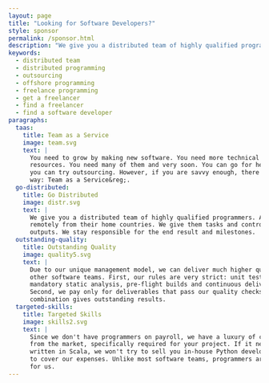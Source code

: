 ```yaml
---
layout: page
title: "Looking for Software Developers?"
style: sponsor
permalink: /sponsor.html
description: "We give you a distributed team of highly qualified programmers managed by us"
keywords:
  - distributed team
  - distributed programming
  - outsourcing
  - offshore programming
  - freelance programming
  - get a freelancer
  - find a freelancer
  - find a software developer
paragraphs:
  taas:
    title: Team as a Service
    image: team.svg
    text: |
      You need to grow by making new software. You need more technical and management
      resources. You need many of them and very soon. You can go for head-hunting or
      you can try outsourcing. However, if you are savvy enough, there is a better
      way: Team as a Service&reg;.
  go-distributed:
    title: Go Distributed
    image: distr.svg
    text: |
      We give you a distributed team of highly qualified programmers. All of them work
      remotely from their home countries. We give them tasks and control their
      outputs. We stay responsible for the end result and milestones.
  outstanding-quality:
    title: Outstanding Quality
    image: quality5.svg
    text: |
      Due to our unique management model, we can deliver much higher quality than many
      other software teams. First, our rules are very strict: unit tests first,
      mandatory static analysis, pre-flight builds and continuous delivery.
      Second, we pay only for deliverables that pass our quality checks. This
      combination gives outstanding results.
  targeted-skills:
    title: Targeted Skills
    image: skills2.svg
    text: |
      Since we don't have programmers on payroll, we have a luxury of choosing people
      from the market, specifically required for your project. If it needs to be
      written in Scala, we won't try to sell you in-house Python developers, just
      to cover our expenses. Unlike most software teams, programmers are not a burden
      for us.
---
```

